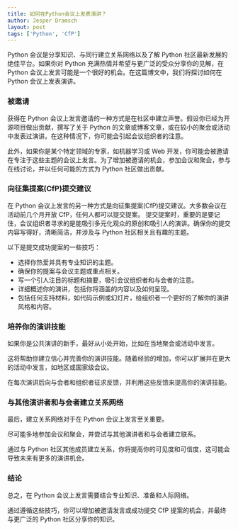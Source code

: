 ```yaml
---
title: 如何在Python会议上发表演讲？
author: Jesper Dramsch
layout: post
tags: ['Python', 'CfP']
---
```


Python 会议是分享知识、与同行建立关系网络以及了解 Python 社区最新发展的绝佳平台。如果你对 Python 充满热情并希望与更广泛的受众分享你的见解，在 Python 会议上发言可能是一个很好的机会。在这篇博文中，我们将探讨如何在 Python 会议上发表演讲。

### 被邀请

获得在 Python 会议上发言邀请的一种方式是在社区中建立声誉。假设你已经为开源项目做出贡献，撰写了关于 Python 的文章或博客文章，或在较小的聚会或活动中发表过演讲。在这种情况下，你可能会引起会议组织者的注意。

此外，如果你是某个特定领域的专家，如机器学习或 Web 开发，你可能会被邀请在专注于这些主题的会议上发言。为了增加被邀请的机会，参加会议和聚会，参与在线讨论，并以任何可能的方式为 Python 社区做出贡献。

### 向征集提案(CfP)提交建议

在 Python 会议上发言的另一种方式是向征集提案(CfP)提交建议。大多数会议在活动前几个月开放 CfP，任何人都可以提交提案。
提交提案时，重要的是要记住，会议组织者寻求的是能吸引多元化观众的原创和吸引人的演讲。确保你的提交内容写得好，清晰简洁，并涉及与 Python 社区相关且有趣的主题。

以下是提交成功提案的一些技巧：

-   选择你热爱并具有专业知识的主题。
-   确保你的提案与会议主题或重点相关。
-   写一个引人注目的标题和摘要，吸引会议组织者和与会者的注意。
-   详细概述你的演讲，包括你将涵盖的内容以及如何呈现。
-   包括任何支持材料，如代码示例或幻灯片，给组织者一个更好的了解你的演讲风格和内容。

### 培养你的演讲技能

如果你是公共演讲的新手，最好从小处开始，比如在当地聚会或活动中发言。

这将帮助你建立信心并完善你的演讲技能。随着经验的增加，你可以扩展并在更大的活动中发言，如地区或国家级会议。

在每次演讲后向与会者和组织者征求反馈，并利用这些反馈来提高你的演讲技能。

### 与其他演讲者和与会者建立关系网络

最后，建立关系网络对于在 Python 会议上发言至关重要。

尽可能多地参加会议和聚会，并尝试与其他演讲者和与会者建立联系。

通过与 Python 社区其他成员建立关系，你将提高你的可见度和可信度，这可能会导致未来有更多的演讲机会。

### 结论

总之，在 Python 会议上发言需要结合专业知识、准备和人际网络。

通过遵循这些技巧，你可以增加被邀请发言或成功提交 CfP 提案的机会，并最终与更广泛的 Python 社区分享你的知识。
